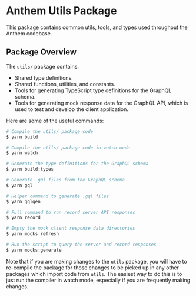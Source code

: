 # Anthem Utils Package

This package contains common utils, tools, and types used throughout the Anthem codebase.

## Package Overview

The `utils/` package contains:

* Shared type definitions.
* Shared functions, utilities, and constants.
* Tools for generating TypeScript type definitions for the GraphQL schema.
* Tools for generating mock response data for the GraphQL API, which is used to test and develop the client application.

Here are some of the useful commands:

```sh
# Compile the utils/ package code
$ yarn build

# Compile the utils/ package code in watch mode
$ yarn watch

# Generate the type definitions for the GraphQL schema
$ yarn build:types

# Generate .gql files from the GraphQL schema
$ yarn gql

# Helper command to generate .gql files
$ yarn gqlgen

# Full command to run record server API responses
$ yarn record

# Empty the mock client response data directories
$ yarn mocks:refresh

# Run the script to query the server and record responses
$ yarn mocks:generate
```

Note that if you are making changes to the `utils` package, you will have to re-compile the package for those changes to be picked up in any other packages which import code from `utils`. The easiest way to do this is to just run the compiler in watch mode, especially if you are frequently making changes.